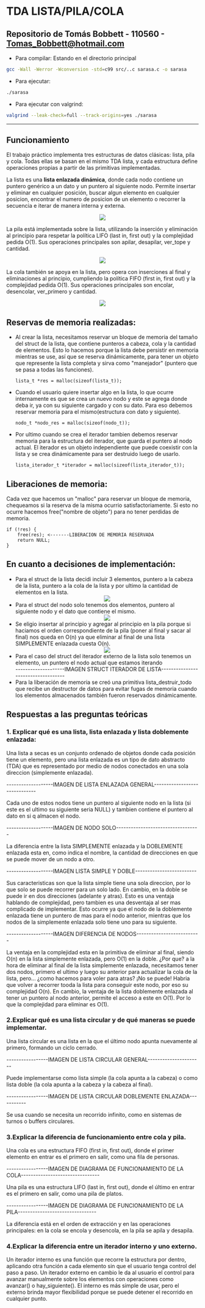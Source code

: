 # TDA LISTA/PILA/COLA

## Repositorio de Tomás Bobbett - 110560 - Tomas_Bobbett@hotmail.com

- Para compilar: Estando en el directorio principal

```bash
gcc -Wall -Werror -Wconversion -std=c99 src/..c sarasa.c -o sarasa
```

- Para ejecutar:

```bash
./sarasa
```

- Para ejecutar con valgrind:
```bash
valgrind --leak-check=full --track-origins=yes ./sarasa
```
---
<h2>Funcionamiento</h2>

El trabajo práctico implementa tres estructuras de datos clásicas: lista, pila y cola. Todas ellas se basan en el mismo TDA lista, y cada estructura define operaciones propias 
a partir de las primitivas implementadas.

La lista es una <b>lista enlazada dinámica</b>, donde cada nodo contiene un puntero genérico a un dato y un puntero al siguiente nodo. Permite insertar y eliminar en cualquier
posición, buscar algun elemento en cualquier posicion, encontrar el numero de posicion de un elemento o recorrer la secuencia e iterar de manera interna y externa.



<div align="center">
<img src="img/lista_general.png">
</div>



La pila está implementada sobre la lista, utilizando la inserción y eliminación al principio para respetar la política LIFO (last in, first out) y la complejidad pedida O(1). Sus operaciones principales son apilar, desapilar, ver_tope y cantidad.



<div align="center">
<img src="img/pila_general.png">
</div>



La cola también se apoya en la lista, pero opera con inserciones al final y eliminaciones al principio, cumpliendo la política FIFO (first in, first out) y la complejidad pedida O(1). Sus operaciones principales son encolar, desencolar, ver_primero y cantidad.


<div align="center">
<img src="img/cola_general.png">
</div>

<h2>Reservas de memoria realizadas:</h2>
<ul>
    <li>Al crear la lista, necesitamos reservar un bloque de memoria del tamaño del struct de la lista, que contiene punteros a cabeza, cola y la cantidad de elementos. Esto lo hacemos porque la lista debe persistir en memoria mientras se use, así que se reserva dinámicamente, para tener un objeto que represente la lista completa y sirva como "manejador" (puntero que se pasa a todas las funciones).</li>
    
    lista_t *res = malloc(sizeof(lista_t));
<li>Cuando el usuario quiere insertar algo en la lista, lo que ocurre internamente es que se crea un nuevo nodo y este se agrega donde deba ir, ya con su siguiente cargado y con su dato. Para eso debemos reservar memoria para el mismo(estructura con dato y siguiente).</li>
        
    nodo_t *nodo_res = malloc(sizeof(nodo_t));
<li>Por ultimo cuando se crea el iterador tambien debemos reservar memoria para la estructura del iterador, que guarda el puntero al nodo actual. El iterador es un objeto independiente que puede coexistir con la lista y se crea dinámicamente para ser destruido luego de usarlo.</li>

    lista_iterador_t *iterador = malloc(sizeof(lista_iterador_t)); 
</ul>
<h2>Liberaciones de memoria:</h2>
Cada vez que hacemos un "malloc" para reservar un bloque de memoria, chequeamos si la reserva de la misma ocurrio satisfactoriamente. Si esto no ocurre hacemos free("nombre de objeto")
para no tener perdidas de memoria.

    if (!res) {
		free(res); <-------LIBERACION DE MEMORIA RESERVADA
		return NULL;
	}
    
<h2>En cuanto a decisiones de implementación:</h2>
<ul>
    <li>Para el struct de la lista decidi incluir 3 elementos, puntero a la cabeza de la lista, puntero a la cola de la lista y por ultimo la cantidad de elementos en la lista.</li>

<div align="center">
<img src="img/struct_lista.png">
</div>
    <li>Para el struct del nodo solo tenemos dos elementos, puntero al siguiente nodo y el dato que contiene el mismo.</li>
   <div align="center">
<img src="img/nodo.png">
</div>
    <li>Se eligio insertar al principio y agregar al principio en la pila porque si haciamos el orden correspondiente de la pila (poner al final y sacar al final) nos queda en O(n) ya que eliminar al final de una lista SIMPLEMENTE enlazada cuesta O(n).</li>
   <div align="center">
<img src="img/funcionamiento_pila.png">
</div>
    <li>Para el caso del struct del iterador externo de la lista solo tenemos un elemento, un puntero el nodo actual que estamos iterando</li>
    --------------------IMAGEN STRUCT ITERADOR DE LISTA-----------------------------------
    <li>Para la liberación de memoria se creó una primitiva lista_destruir_todo que recibe un destructor de datos para evitar fugas de memoria cuando los elementos almacenados también fueron reservados dinámicamente.</li>
</ul>

## Respuestas a las preguntas teóricas
<h3>1. Explicar qué es una lista, lista enlazada y lista doblemente enlazada:</h3>
Una lista a secas es un conjunto ordenado de objetos donde cada posición tiene un elemento, pero una lista enlazada 
es un tipo de dato abstracto (TDA) que es representado por medio de nodos conectados en una sola direccion (simplemente enlazada). 

-------------------IMAGEN DE LISTA ENLAZADA GENERAL------------------------------

Cada uno de estos nodos tiene un puntero al siguiente nodo en la lista (si este es el ultimo su siguiente seria NULL)
y tambien contiene el puntero al dato en si q almacen el nodo.

-------------------IMAGEN DE NODO SOLO----------------------------------

La diferencia entre la lista SIMPLEMENTE enlazada y la DOBLEMENTE enlazada esta en, como indica el nombre, la cantidad de direcciones en que se puede mover de un nodo a otro. 

-------------------IMAGEN LISTA SIMPLE Y DOBLE-------------------------

Sus caracteristicas son que la lista simple tiene una sola direccion, por lo que solo se puede recorrer para un solo lado. En 
cambio, en la doble se puede ir en dos direcciones (adelante y atras).
Esto es una ventaja hablando de complejidad, pero tambien es una desventaja al ser mas complicado de implementar. Esto ocurre ya que
el nodo de la doblemente enlazada tiene un puntero de mas para el nodo anterior, mientras que los nodos de la simplemente 
enlazada solo tiene uno para su siguiente.

-------------------IMAGEN DIFERENCIA DE NODOS--------------------------


La ventaja en la complejidad esta en la primitiva de eliminar al final, siendo O(n) en la lista simplemente enlazada, pero O(1) en la
doble. ¿Por que? a la hora de eliminar al final de la lista simplemente enlazada, necesitamos tener dos nodos, primero el ultimo y
luego su anterior para actualizar la cola de la lista, pero... ¿como hacemos para voler para atras? ¡No se puede! Habria que volver a 
recorrer tooda la lista para conseguir este nodo, por eso su complejidad O(n). En cambio, la ventaja de la lista doblemente enlazada al 
tener un puntero al nodo anterior, permite el acceso a este en O(1). Por lo que la complejidad para eliminar es O(1).

<h3>2.Explicar qué es una lista circular y de qué maneras se puede implementar.</h3>
Una lista circular es una lista en la que el último nodo apunta nuevamente al primero, formando un ciclo cerrado.

-----------------IMAGEN DE LISTA CIRCULAR GENERAL----------------------

Puede implementarse como lista simple (la cola apunta a la cabeza) o como lista doble (la cola apunta a la cabeza y la cabeza al final).

-----------------IMAGEN DE LISTA CIRCULAR DOBLEMENTE ENLAZADA-----------

Se usa cuando se necesita un recorrido infinito, como en sistemas de turnos o buffers circulares.

<h3>3.Explicar la diferencia de funcionamiento entre cola y pila.</h3>
Una cola es una estructura FIFO (first in, first out), donde el primer elemento en entrar es el primero en salir, como una fila de personas.

-----------------IMAGEN DE DIAGRAMA DE FUNCIONAMIENTO DE LA COLA--------------------------------

Una pila es una estructura LIFO (last in, first out), donde el último en entrar es el primero en salir, como una pila de platos.

-----------------IMAGEN DE DIAGRAMA DE FUNCIONAMIENTO DE LA PILA--------------------------------

La diferencia está en el orden de extracción y en las operaciones principales: en la cola se encola y desencola, en la pila se apila y desapila.

<h3>4.Explicar la diferencia entre un iterador interno y uno externo.</h3>
Un iterador interno es una función que recorre la estructura por dentro, aplicando otra función a cada elemento sin que el usuario tenga control del paso a paso.
Un iterador externo en cambio le da al usuario el control para avanzar manualmente sobre los elementos con operaciones como avanzar() o hay_siguiente().
El interno es más simple de usar, pero el externo brinda mayor flexibilidad porque se puede detener el recorrido en cualquier punto.
